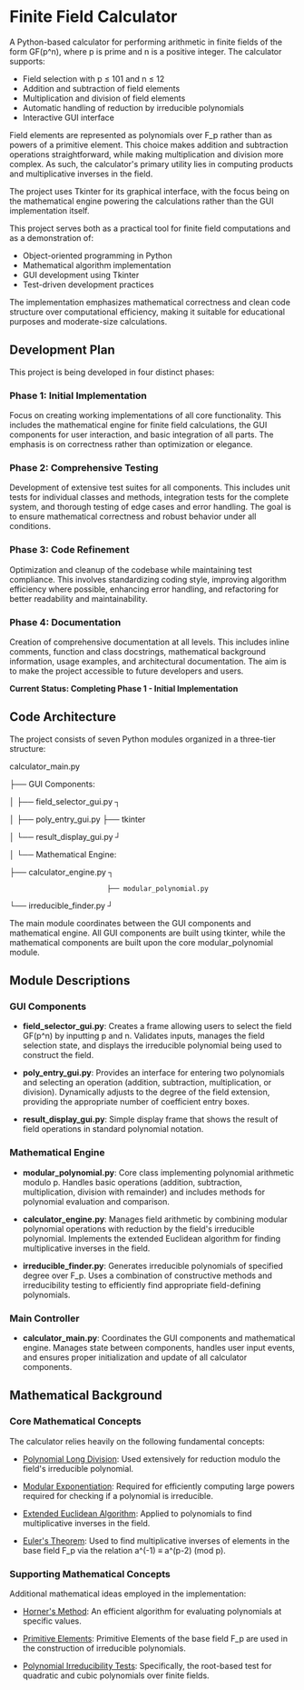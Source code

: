 # Finite Field Calculator

A Python-based calculator for performing arithmetic in finite fields of the form GF(p^n), where p is prime and n is a positive integer. The calculator supports:
- Field selection with p ≤ 101 and n ≤ 12
- Addition and subtraction of field elements
- Multiplication and division of field elements
- Automatic handling of reduction by irreducible polynomials
- Interactive GUI interface

Field elements are represented as polynomials over F_p rather than as powers of a primitive element. This choice makes addition and subtraction operations straightforward, while making multiplication and division more complex. As such, the calculator's primary utility lies in computing products and multiplicative inverses in the field.

The project uses Tkinter for its graphical interface, with the focus being on the mathematical engine powering the calculations rather than the GUI implementation itself.

This project serves both as a practical tool for finite field computations and as a demonstration of:
- Object-oriented programming in Python
- Mathematical algorithm implementation
- GUI development using Tkinter
- Test-driven development practices

The implementation emphasizes mathematical correctness and clean code structure over computational efficiency, making it suitable for educational purposes and moderate-size calculations.


## Development Plan

This project is being developed in four distinct phases:

### Phase 1: Initial Implementation
Focus on creating working implementations of all core functionality. This includes the mathematical engine for finite field calculations, the GUI components for user interaction, and basic integration of all parts. The emphasis is on correctness rather than optimization or elegance.

### Phase 2: Comprehensive Testing
Development of extensive test suites for all components. This includes unit tests for individual classes and methods, integration tests for the complete system, and thorough testing of edge cases and error handling. The goal is to ensure mathematical correctness and robust behavior under all conditions.

### Phase 3: Code Refinement
Optimization and cleanup of the codebase while maintaining test compliance. This involves standardizing coding style, improving algorithm efficiency where possible, enhancing error handling, and refactoring for better readability and maintainability.

### Phase 4: Documentation
Creation of comprehensive documentation at all levels. This includes inline comments, function and class docstrings, mathematical background information, usage examples, and architectural documentation. The aim is to make the project accessible to future developers and users.

**Current Status: Completing Phase 1 - Initial Implementation**


## Code Architecture

The project consists of seven Python modules organized in a three-tier structure:

calculator_main.py

├── GUI Components:

│   ├── field_selector_gui.py  ┐

│   ├── poly_entry_gui.py      ├── tkinter

│   └── result_display_gui.py  ┘

│
└── Mathematical Engine:

├── calculator_engine.py    ┐

                            ├── modular_polynomial.py
                            
└── irreducible_finder.py   ┘

The main module coordinates between the GUI components and mathematical engine. All GUI components are built using tkinter, while the mathematical components are built upon the core modular_polynomial module. 


## Module Descriptions

### GUI Components
- **field_selector_gui.py**: Creates a frame allowing users to select the field GF(p^n) by inputting p and n. Validates inputs, manages the field selection state, and displays the irreducible polynomial being used to construct the field.

- **poly_entry_gui.py**: Provides an interface for entering two polynomials and selecting an operation (addition, subtraction, multiplication, or division). Dynamically adjusts to the degree of the field extension, providing the appropriate number of coefficient entry boxes.

- **result_display_gui.py**: Simple display frame that shows the result of field operations in standard polynomial notation.

### Mathematical Engine
- **modular_polynomial.py**: Core class implementing polynomial arithmetic modulo p. Handles basic operations (addition, subtraction, multiplication, division with remainder) and includes methods for polynomial evaluation and comparison.

- **calculator_engine.py**: Manages field arithmetic by combining modular polynomial operations with reduction by the field's irreducible polynomial. Implements the extended Euclidean algorithm for finding multiplicative inverses in the field.

- **irreducible_finder.py**: Generates irreducible polynomials of specified degree over F_p. Uses a combination of constructive methods and irreducibility testing to efficiently find appropriate field-defining polynomials.

### Main Controller
- **calculator_main.py**: Coordinates the GUI components and mathematical engine. Manages state between components, handles user input events, and ensures proper initialization and update of all calculator components.


## Mathematical Background

### Core Mathematical Concepts
The calculator relies heavily on the following fundamental concepts:

- [Polynomial Long Division](https://en.wikipedia.org/wiki/Polynomial_long_division): Used extensively for reduction modulo the field's irreducible polynomial.

- [Modular Exponentiation](https://en.wikipedia.org/wiki/Modular_exponentiation): Required for efficiently computing large powers required for checking if a polynomial is irreducible.

- [Extended Euclidean Algorithm](https://en.wikipedia.org/wiki/Extended_Euclidean_algorithm): Applied to polynomials to find multiplicative inverses in the field.

- [Euler's Theorem](https://en.wikipedia.org/wiki/Euler%27s_theorem): Used to find multiplicative inverses of elements in the base field F_p via the relation a^(-1) ≡ a^(p-2) (mod p).

### Supporting Mathematical Concepts
Additional mathematical ideas employed in the implementation:

- [Horner's Method](https://en.wikipedia.org/wiki/Horner%27s_method): An efficient algorithm for evaluating polynomials at specific values.

- [Primitive Elements](https://en.wikipedia.org/wiki/Primitive_element_(finite_field)): Primitive Elements of the base field F_p are used in the construction of irreducible polynomials.

- [Polynomial Irreducibility Tests](https://en.wikipedia.org/wiki/Irreducible_polynomial#Irreducibility_tests): Specifically, the root-based test for quadratic and cubic polynomials over finite fields.
  
